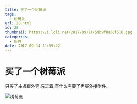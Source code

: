 ```yaml
---
title: 买了一个树莓派
tags:
  - 树莓派
url: 28.html
id: 28
thumbnail: https://i.loli.net/2017/09/14/59b9f8a60f510.jpg
categories:
  - 折腾
date: 2017-09-14 11:39:42
---
```


# 买了一个树莓派
只买了主板跟外壳,先玩着,有什么需要了再买外接附件. 

![树莓派](https://up.sowevo.com/history/59b9f8a60f510.jpg)